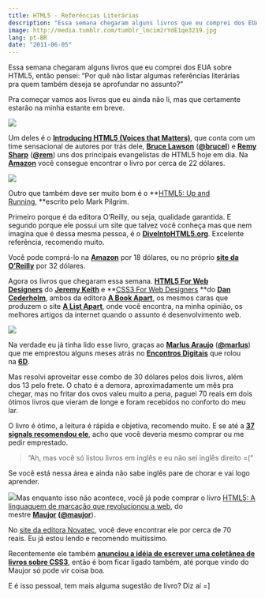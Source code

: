 ```yaml
---
title: HTML5 - Referências Literárias
description: "Essa semana chegaram alguns livros que eu comprei dos EUA sobre HTML5, então pensei: “Por quê não listar algumas referências literárias pra quem também deseja se aprofundar no assunto?”"
image: http://media.tumblr.com/tumblr_lmcim2rYdE1qe3219.jpg
lang: pt-BR
date: "2011-06-05"
---
```


Essa semana chegaram alguns livros que eu comprei dos EUA sobre HTML5, então pensei: “Por quê não listar algumas referências literárias pra quem também deseja se aprofundar no assunto?”

<!-- more -->

Pra começar vamos aos livros que eu ainda não li, mas que certamente estarão na minha estante em breve.

![](http://media.tumblr.com/tumblr_lmcc8bW4OR1qe3219.jpg)

Um deles é o **[Introducing HTML5 (Voices that Matters)](http://introducinghtml5.com/)**, que conta com um time sensacional de autores por trás dele, **[Bruce Lawson](http://www.brucelawson.co.uk/)** (**[@brucel](http://twitter.com/#!/brucel)**) e **[Remy Sharp](http://remysharp.com/)** (**[@rem](http://twitter.com/#!/rem)**) uns dos principais evangelistas de HTML5 hoje em dia. Na **[Amazon](http://www.amazon.com/gp/product/0321687299?ie=UTF8&tag=inht-20&linkCode=as2&camp=1789&creative=9325&creativeASIN=0321687299)** você consegue encontrar o livro por cerca de 22 dólares.

![](http://media.tumblr.com/tumblr_lmccc9n9kP1qe3219.jpg)

Outro que também deve ser muito bom é o **[HTML5: Up and Running](http://oreilly.com/catalog/9780596806033), **escrito pelo Mark Pilgrim.

Primeiro porque é da editora O’Reilly, ou seja, qualidade garantida. E segundo porque ele possui um site que talvez você conheça mas que nem imagina que é dessa mesma pessoa, é o **[DiveIntoHTML5.org](http://diveintohtml5.org/)**. Excelente referência, recomendo muito.

Você pode comprá-lo na **[Amazon](http://www.amazon.com/HTML5-Up-Running-Mark-Pilgrim/dp/0596806027/ref=pd_sim_b_7)** por 18 dólares, ou no próprio **[site da O’Reilly](http://oreilly.com/catalog/9780596806033)** por 32 dólares.

Agora os livros que chegaram essa semana. **[HTML5 For Web Designers](http://www.abookapart.com/products/html5-for-web-designers)** do **[Jeremy Keith](http://adactio.com/)** e **[CSS3 For Web Designers](http://www.abookapart.com/products/css3-for-web-designers) **do **[Dan Cederholm](http://simplebits.com/)**, ambos da editora **[A Book Apart](http://www.abookapart.com/)**, os mesmos caras que produzem o site **[A List Apart](http://www.alistapart.com/)**, onde você encontra, na minha opinião, os melhores artigos da internet quando o assunto é desenvolvimento web.

![](http://media.tumblr.com/tumblr_lmbn1df9WV1qe3219.jpg)

Na verdade eu já tinha lido esse livro, graças ao **[Marlus Araujo](http://marlus.com/)** (**[@marlus](http://twitter.com/#!/marlus)**) que me emprestou alguns meses atrás no **[Encontros Digitais](http://encontrosdigitais.wordpress.com/)** que rolou na **[6D](http://www.6d.com.br/)**.

Mas resolvi aproveitar esse combo de 30 dólares pelos dois livros, além dos 13 pelo frete. O chato é a demora, aproximadamente um mês pra chegar, mas no fritar dos ovos valeu muito a pena, paguei 70 reais em dois ótimos livros que vieram de longe e foram recebidos no conforto do meu lar.

O livro é ótimo, a leitura é rápida e objetiva, recomendo muito. E se até a **[37 signals recomendou ele](http://37signals.com/svn/posts/2338-html-5-for-web-designers-by-jeremy-keith)**, acho que você deveria mesmo comprar ou me pedir emprestado.

> “Ah, mas você só listou livros em inglês e eu não sei inglês direito =(“

Se você está nessa área e ainda não sabe inglês pare de chorar e vai logo aprender.

![](http://media.tumblr.com/tumblr_lq78xs3No71qe3219.gif)Mas enquanto isso não acontece, você já pode comprar o livro [HTML5: A linguaguem de marcação que revolucionou a web](http://www.livrohtml5.com.br/), do mestre **[Maujor](http://www.maujor.com/) **(**[@maujor](http://twitter.com/#!/maujor)**).

No [site da editora Novatec](http://www.editoranovatec.com.br/livros/html5/), você deve encontrar ele por cerca de 70 reais. Eu já estou lendo e recomendo muitíssimo.

Recentemente ele também **[anunciou a idéia de escrever uma coletânea de livros sobre CSS3](http://www.maujor.com/blog/2011/06/04/css3-um-livro-ou-uma-coletanea/)**, então é bom ficar ligado também, até porque vindo do Maujor só pode vir coisa boa.

E é isso pessoal, tem mais alguma sugestão de livro? Diz aí =]
